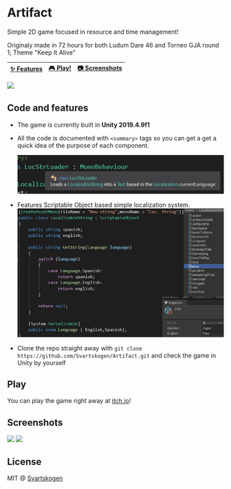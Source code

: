 # Artifact

Simple 2D game focused in resource and time management!

Originaly made in 72 hours for both Ludum Dare 46 and Torneo GJA round 1; Theme "Keep It Alive"

| [:sparkles: Features](#code-and-features) | [:video_game: Play!](#play) | [:camera: Screenshots](#screenshots) |
| --------------- | -------- | ----------- |

<img src="https://svartskogen.com/images/artifact.jpg" />

## Code and features

- The game is currently built in **Unity 2019.4.9f1**
- All the code is documented with `<summary>` tags so you can get a get a quick idea of the purpose of each component.

  <img src="documentation.png" />
- Features Scriptable Object based simple localization system.
  <img src="scriptableObjects.png" />
- Clone the repo straight away with `git clone https://github.com/Svartskogen/Artifact.git` and check the game in Unity by yourself

## Play

You can play the game right away at [itch.io](https://svartskogen.itch.io/artifact)!

## Screenshots

<img src="https://img.itch.zone/aW1hZ2UvNjE4Mjg2LzMyOTAzMzQucG5n/347x500/CUkELl.png" />

<img src="https://img.itch.zone/aW1hZ2UvNjE4Mjg2LzMyOTAzMzUucG5n/347x500/1SxghU.png" />

## License

MIT @ [Svartskogen](https://github.com/Svartskogen)
